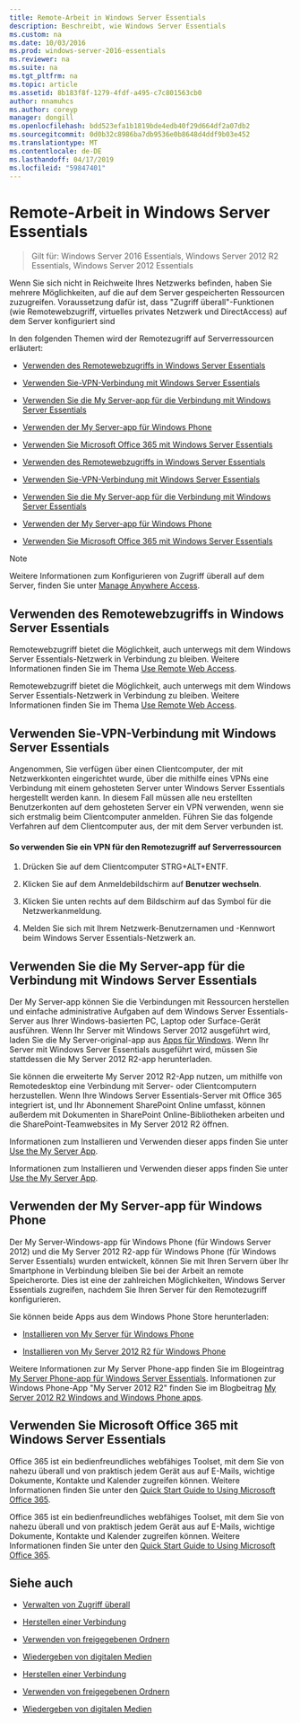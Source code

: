 ```yaml
---
title: Remote-Arbeit in Windows Server Essentials
description: Beschreibt, wie Windows Server Essentials
ms.custom: na
ms.date: 10/03/2016
ms.prod: windows-server-2016-essentials
ms.reviewer: na
ms.suite: na
ms.tgt_pltfrm: na
ms.topic: article
ms.assetid: 8b183f8f-1279-4fdf-a495-c7c801563cb0
author: nnamuhcs
ms.author: coreyp
manager: dongill
ms.openlocfilehash: bdd523efa1b1819bde4edb40f29d664df2a07db2
ms.sourcegitcommit: 0d0b32c8986ba7db9536e0b8648d4ddf9b03e452
ms.translationtype: MT
ms.contentlocale: de-DE
ms.lasthandoff: 04/17/2019
ms.locfileid: "59847401"
---
```

# <a name="work-remotely-in-windows-server-essentials"></a>Remote-Arbeit in Windows Server Essentials

>Gilt für: Windows Server 2016 Essentials, Windows Server 2012 R2 Essentials, Windows Server 2012 Essentials
  
 Wenn Sie sich nicht in Reichweite Ihres Netzwerks befinden, haben Sie mehrere Möglichkeiten, auf die auf dem Server gespeicherten Ressourcen zuzugreifen. Voraussetzung dafür ist, dass "Zugriff überall"-Funktionen (wie Remotewebzugriff, virtuelles privates Netzwerk und DirectAccess) auf dem Server konfiguriert sind  
  
 In den folgenden Themen wird der Remotezugriff auf Serverressourcen erläutert:  
  

-   [Verwenden des Remotewebzugriffs in Windows Server Essentials](Work-Remotely-in-Windows-Server-Essentials.md#BKMA_RWA)  
  
-   [Verwenden Sie-VPN-Verbindung mit Windows Server Essentials](Work-Remotely-in-Windows-Server-Essentials.md#BKMK_3)  
  
-   [Verwenden Sie die My Server-app für die Verbindung mit Windows Server Essentials](Work-Remotely-in-Windows-Server-Essentials.md#BKMK_App)  
  
-   [Verwenden der My Server-app für Windows Phone](Work-Remotely-in-Windows-Server-Essentials.md#BKMK_2)  
  
-   [Verwenden Sie Microsoft Office 365 mit Windows Server Essentials](Work-Remotely-in-Windows-Server-Essentials.md#BKMK_O365)  

-   [Verwenden des Remotewebzugriffs in Windows Server Essentials](../use/Work-Remotely-in-Windows-Server-Essentials.md#BKMA_RWA)  
  
-   [Verwenden Sie-VPN-Verbindung mit Windows Server Essentials](../use/Work-Remotely-in-Windows-Server-Essentials.md#BKMK_3)  
  
-   [Verwenden Sie die My Server-app für die Verbindung mit Windows Server Essentials](../use/Work-Remotely-in-Windows-Server-Essentials.md#BKMK_App)  
  
-   [Verwenden der My Server-app für Windows Phone](../use/Work-Remotely-in-Windows-Server-Essentials.md#BKMK_2)  
  
-   [Verwenden Sie Microsoft Office 365 mit Windows Server Essentials](../use/Work-Remotely-in-Windows-Server-Essentials.md#BKMK_O365)  

  
> [!NOTE]
>  Weitere Informationen zum Konfigurieren von Zugriff überall auf dem Server, finden Sie unter [Manage Anywhere Access](../manage/Manage-Anywhere-Access-in-Windows-Server-Essentials.md).  
  
##  <a name="BKMA_RWA"></a> Verwenden des Remotewebzugriffs in Windows Server Essentials  

 Remotewebzugriff bietet die Möglichkeit, auch unterwegs mit dem Windows Server Essentials-Netzwerk in Verbindung zu bleiben. Weitere Informationen finden Sie im Thema [Use Remote Web Access](Use-Remote-Web-Access-in-Windows-Server-Essentials.md).  

 Remotewebzugriff bietet die Möglichkeit, auch unterwegs mit dem Windows Server Essentials-Netzwerk in Verbindung zu bleiben. Weitere Informationen finden Sie im Thema [Use Remote Web Access](../use/Use-Remote-Web-Access-in-Windows-Server-Essentials.md).  

  
##  <a name="BKMK_3"></a> Verwenden Sie-VPN-Verbindung mit Windows Server Essentials  
 Angenommen, Sie verfügen über einen Clientcomputer, der mit Netzwerkkonten eingerichtet wurde, über die mithilfe eines VPNs eine Verbindung mit einem gehosteten Server unter Windows Server Essentials hergestellt werden kann. In diesem Fall müssen alle neu erstellten Benutzerkonten auf dem gehosteten Server ein VPN verwenden, wenn sie sich erstmalig beim Clientcomputer anmelden. Führen Sie das folgende Verfahren auf dem Clientcomputer aus, der mit dem Server verbunden ist.  
  
#### <a name="to-use-vpn-to-remotely-access-server-resources"></a>So verwenden Sie ein VPN für den Remotezugriff auf Serverressourcen  
  
1.  Drücken Sie auf dem Clientcomputer STRG+ALT+ENTF.  
  
2.  Klicken Sie auf dem Anmeldebildschirm auf **Benutzer wechseln**.  
  
3.  Klicken Sie unten rechts auf dem Bildschirm auf das Symbol für die Netzwerkanmeldung.  
  
4.  Melden Sie sich mit Ihrem Netzwerk-Benutzernamen und -Kennwort beim Windows Server Essentials-Netzwerk an.  
  
##  <a name="BKMK_App"></a> Verwenden Sie die My Server-app für die Verbindung mit Windows Server Essentials  
 Der My Server-app können Sie die Verbindungen mit Ressourcen herstellen und einfache administrative Aufgaben auf dem Windows Server Essentials-Server aus Ihrer Windows-basierten PC, Laptop oder Surface-Gerät ausführen. Wenn Ihr Server mit Windows Server 2012 ausgeführt wird, laden Sie die My Server-original-app aus [Apps für Windows](https://windows.microsoft.com/windows-8/apps). Wenn Ihr Server mit Windows Server Essentials ausgeführt wird, müssen Sie stattdessen die My Server 2012 R2-app herunterladen.  
  
 Sie können die erweiterte My Server 2012 R2-App nutzen, um mithilfe von Remotedesktop eine Verbindung mit Server- oder Clientcomputern herzustellen. Wenn Ihre Windows Server Essentials-Server mit Office 365 integriert ist, und Ihr Abonnement SharePoint Online umfasst, können außerdem mit Dokumenten in SharePoint Online-Bibliotheken arbeiten und die SharePoint-Teamwebsites in My Server 2012 R2 öffnen.  
  

 Informationen zum Installieren und Verwenden dieser apps finden Sie unter [Use the My Server App](Use-the-My-Server-App-to-Connect-to-Windows-Server-Essentials.md).  

 Informationen zum Installieren und Verwenden dieser apps finden Sie unter [Use the My Server App](../use/Use-the-My-Server-App-to-Connect-to-Windows-Server-Essentials.md).  

  
##  <a name="BKMK_2"></a> Verwenden der My Server-app für Windows Phone  
 Der My Server-Windows-app für Windows Phone (für Windows Server 2012) und die My Server 2012 R2-app für Windows Phone (für Windows Server Essentials) wurden entwickelt, können Sie mit Ihren Servern über Ihr Smartphone in Verbindung bleiben Sie bei der Arbeit an remote Speicherorte. Dies ist eine der zahlreichen Möglichkeiten, Windows Server Essentials zugreifen, nachdem Sie Ihren Server für den Remotezugriff konfigurieren.  
  
 Sie können beide Apps aus dem Windows Phone Store herunterladen:  
  
-   [Installieren von My Server für Windows Phone](http://www.windowsphone.com/store/app/my-server/6c2f98d5-6fcf-4e1d-b8b1-cde62ea1a94a)  
  
-   [Installieren von My Server 2012 R2 für Windows Phone](http://www.windowsphone.com/store/app/my-server-2012-r2/44f596b5-0477-4096-b96e-ddd6ef64ad6b)  
  
 Weitere Informationen zur My Server Phone-app finden Sie im Blogeintrag [My Server Phone-app für Windows Server Essentials](http://blogs.technet.com/b/sbs/archive/2012/09/18/my-server-phone-app-for-windows-server-2012-essentials.aspx). Informationen zur Windows Phone-App "My Server 2012 R2" finden Sie im Blogbeitrag [My Server 2012 R2 Windows and Windows Phone apps](http://blogs.technet.com/b/sbs/archive/2013/11/19/my-server-2012-r2-windows-and-windows-phone-apps.aspx).  
  
##  <a name="BKMK_O365"></a> Verwenden Sie Microsoft Office 365 mit Windows Server Essentials  

 Office 365 ist ein bedienfreundliches webfähiges Toolset, mit dem Sie von nahezu überall und von praktisch jedem Gerät aus auf E-Mails, wichtige Dokumente, Kontakte und Kalender zugreifen können. Weitere Informationen finden Sie unter den [Quick Start Guide to Using Microsoft Office 365](Quick-Start-Guide-to-Using-Microsoft-Office-365-with-Windows-Server-Essentials.md).  

 Office 365 ist ein bedienfreundliches webfähiges Toolset, mit dem Sie von nahezu überall und von praktisch jedem Gerät aus auf E-Mails, wichtige Dokumente, Kontakte und Kalender zugreifen können. Weitere Informationen finden Sie unter den [Quick Start Guide to Using Microsoft Office 365](../use/Quick-Start-Guide-to-Using-Microsoft-Office-365-with-Windows-Server-Essentials.md).  

  
## <a name="see-also"></a>Siehe auch  
  
-   [Verwalten von Zugriff überall](../manage/Manage-Anywhere-Access-in-Windows-Server-Essentials.md)  
  

-   [Herstellen einer Verbindung](Get-Connected-in-Windows-Server-Essentials.md)  
  
-   [Verwenden von freigegebenen Ordnern](Use-Shared-Folders-in-Windows-Server-Essentials.md)  
  
-   [Wiedergeben von digitalen Medien](Play-Digital-Media-in-Windows-Server-Essentials.md)

-   [Herstellen einer Verbindung](../use/Get-Connected-in-Windows-Server-Essentials.md)  
  
-   [Verwenden von freigegebenen Ordnern](../use/Use-Shared-Folders-in-Windows-Server-Essentials.md)  
  
-   [Wiedergeben von digitalen Medien](../use/Play-Digital-Media-in-Windows-Server-Essentials.md)

